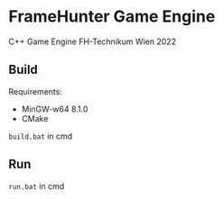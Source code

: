 
# FrameHunter Game Engine
C++ Game Engine FH-Technikum Wien 2022

## Build
Requirements:  
- MinGW-w64  8.1.0
- CMake
  
`build.bat` in cmd

## Run
`run.bat` in cmd
